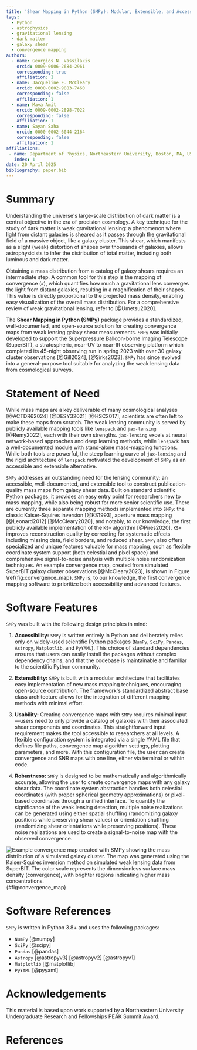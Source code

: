 ```yaml
---
title: 'Shear Mapping in Python (SMPy): Modular, Extensible, and Accessible Dark Matter Mapping'
tags:
  - Python
  - astrophysics
  - gravitational lensing
  - dark matter
  - galaxy shear
  - convergence mapping
authors:
  - name: Georgios N. Vassilakis
    orcid: 0009-0006-2684-2961
    corresponding: true
    affiliation: 1
  - name: Jacqueline E. McCleary
    orcid: 0000-0002-9883-7460
    corresponding: false
    affiliation: 1
  - name: Maya Amit
    orcid: 0009-0002-2898-7022
    corresponding: false
    affiliation: 1
  - name: Sayan Saha
    orcid: 0000-0002-6044-2164
    corresponding: false
    affiliation: 1
affiliations:
 - name: Department of Physics, Northeastern University, Boston, MA, USA
   index: 1
date: 20 April 2025
bibliography: paper.bib
---
```


# Summary

Understanding the universe's large-scale distribution of dark matter is a central objective in the era of precision cosmology. A key technique for the study of dark matter is weak gravitational lensing: a phenomenon where light from distant galaxies is sheared as it passes through the gravitational field of a massive object, like a galaxy cluster. This shear, which manifests as a slight (weak) distortion of shapes over thousands of galaxies, allows astrophysicists to infer the distribution of total matter, including both luminous and dark matter.

Obtaining a mass distribution from a catalog of galaxy shears requires an intermediate step. A common tool for this step is the mapping of convergence ($\kappa$), which quantifies how much a gravitational lens converges the light from distant galaxies, resulting in a magnification of their shapes. This value is directly proportional to the projected mass density, enabling easy visualization of the overall mass distribution. For a comprehensive review of weak gravitational lensing, refer to [@Umetsu2020]. 

The **Shear Mapping in Python (SMPy)** package provides a standardized, well-documented, and open-source solution for creating convergence maps from weak lensing galaxy shear measurements. `SMPy` was initially developed to support the Superpressure Balloon-borne Imaging Telescope (SuperBIT), a stratospheric, near-UV to near-IR observing platform which completed its 45-night observing run in spring 2023 with over 30 galaxy cluster observations [@Gill2024], [@Sirks2023]. `SMPy` has since evolved into a general-purpose tool suitable for analyzing the weak lensing data from cosmological surveys.

# Statement of Need

While mass maps are a key deliverable of many cosmological analyses [@ACTDR62024] [@DESY32021] [@HSC2017], scientists are often left to make these maps from scratch. The weak lensing community is served by publicly available mapping tools like `lenspack` and `jax-lensing` [@Remy2022], each with their own strengths. `jax-lensing` excels at neural network-based approaches and deep learning methods, while `lenspack` has a well-documented module with stand-alone mass-mapping functions. While both tools are powerful, the steep learning curve of `jax-lensing` and the rigid architecture of `lenspack` motivated the development of `SMPy` as an accessible and extensible alternative.

`SMPy` addresses an outstanding need for the lensing community: an accessible, well-documented, and extensible tool to construct publication-quality mass maps from galaxy shear data. Built on standard scientific Python packages, it provides an easy entry point for researchers new to mass mapping, while also being robust for more senior scientific use. There are currently three separate mapping methods implemented into `SMPy`: the classic Kaiser-Squires inversion [@KS1993], aperture mass mapping [@Leonard2012] [@McCleary2020], and notably, to our knowledge, the first publicly available implementation of the `KS+` algorithm [@Pires2020]. `KS+` improves reconstruction quality by correcting for systematic effects including missing data, field borders, and reduced shear. `SMPy` also offers specialized and unique features valuable for mass mapping, such as flexible coordinate system support (both celestial and pixel space) and comprehensive signal-to-noise analysis with multiple noise randomization techniques. An example convergence map, created from simulated SuperBIT galaxy cluster observations [@McCleary2023], is shown in Figure \ref{fig:convergence_map}. `SMPy` is, to our knowledge, the first convergence mapping software to prioritize both accessibility and advanced features.

# Software Features

`SMPy` was built with the following design principles in mind:

1. **Accessibility:** `SMPy` is written entirely in Python and deliberately relies only on widely-used scientific Python packages (`NumPy`, `SciPy`, `Pandas`, `Astropy`, `Matplotlib`, and `PyYAML`). This choice of standard dependencies ensures that users can easily install the packages without complex dependency chains, and that the codebase is maintainable and familiar to the scientific Python community.

2. **Extensibility:** `SMPy` is built with a modular architecture that facilitates easy implementation of new mass mapping techniques, encouraging open-source contribution. The framework's standardized abstract base class architecture allows for the integration of different mapping methods with minimal effort.

3. **Usability:** Creating convergence maps with `SMPy` requires minimal input—users need to only provide a catalog of galaxies with their associated shear components and coordinates. This straightforward input requirement makes the tool accessible to researchers at all levels. A flexible configuration system is integrated via a single YAML file that defines file paths, convergence map algorithm settings, plotting parameters, and more. With this configuration file, the user can create convergence and SNR maps with one line, either via terminal or within code.

4. **Robustness:** `SMPy` is designed to be mathematically and algorithmically accurate, allowing the user to create convergence maps with any galaxy shear data. The coordinate system abstraction handles both celestial coordinates (with proper spherical geometry approximations) or pixel-based coordinates through a unified interface. To quantify the significance of the weak lensing detection, multiple noise realizations can be generated using either spatial shuffling (randomizing galaxy positions while preserving shear values) or orientation shuffling (randomizing shear orientations while preserving positions). These noise realizations are used to create a signal-to-noise map with the observed convergence.

![Example convergence map created with SMPy showing the mass distribution of a simulated galaxy cluster. The map was generated using the Kaiser-Squires inversion method on simulated weak lensing data from SuperBIT. The color scale represents the dimensionless surface mass density (convergence), with brighter regions indicating higher mass concentrations.](KS_convergence_map.png){#fig:convergence_map}

# Software References

`SMPy` is written in Python 3.8+ and uses the following packages:

- `NumPy` [@numpy]
- `SciPy` [@scipy]
- `Pandas` [@pandas]
- `Astropy` [@astropyv3] [@astropyv2] [@astropyv1]
- `Matplotlib` [@matplotlib]
- `PyYAML` [@pyyaml]


# Acknowledgements

This material is based upon work supported by a Northeastern University Undergraduate Research and Fellowships PEAK Summit Award.

# References
